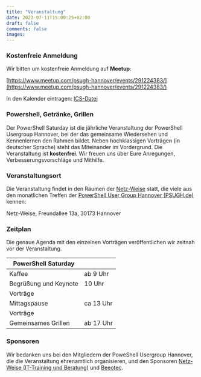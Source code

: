 ```yaml
---
title: "Veranstaltung"
date: 2023-07-11T15:00:25+02:00
draft: false
comments: false
images:
---
```


### Kostenfreie Anmeldung

Wir bitten um kostenfreie Anmeldung auf **Meetup**:

[https://www.meetup.com/psugh-hannover/events/291224383/](https://www.meetup.com/psugh-hannover/events/291224383/)

In den Kalender eintragen: [ICS-Datei]("/veranstaltung/pssat2023.ics")

### Powershell, Getränke, Grillen

Der PowerShell Saturday ist die jährliche Veranstaltung der PowerShell Usergroup Hannover, bei der das gemeinsame Wiedersehen und Kennenlernen den Rahmen bildet. Neben hochklassigen Vorträgen (in deutscher Sprache) steht das Miteinander im Vordergrund. Die Veranstaltung ist **kostenfrei**. Wir freuen uns über Eure Anregungen, Verbesserungsvorschläge und Mithilfe.

### Veranstaltungsort

Die Veranstaltung findet in den Räumen der [Netz-Weise](https://www.netz-weise-it.training/impressum.html) statt, die viele aus den monatlichen Treffen der [PowerShell User Group Hannover (PSUGH.de)](http://psugh.de) kennen: 

Netz-Weise, Freundallee 13a, 30173 Hannover

### Zeitplan

Die genaue Agenda mit den einzelnen Vorträgen veröffentlichen wir zeitnah vor der Veranstaltung. 

| PowerShell Saturday   |           |
| --------------------- | --------- |
| Kaffee                | ab 9 Uhr  |
| Begrüßung und Keynote | 10 Uhr    |
| Vorträge              |           |
| Mittagspause          | ca 13 Uhr |
| Vorträge              |           |
| Gemeinsames Grillen   | ab 17 Uhr |

### Sponsoren

Wir bedanken uns bei den Mitgliedern der PoweShell Usergroup Hannover, die die Veranstaltung ehrenamtlich organisieren, und den Sponsoren [Netz-Weise (IT-Training und Beratung)](https://www.netz-weise-it.training) und [Beeotec](http://www.beeotec.de). 







